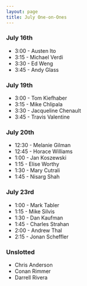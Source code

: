 ```yaml
---
layout: page
title: July One-on-Ones
---
```


### July 16th

* 3:00 - Austen Ito
* 3:15 - Michael Verdi
* 3:30 - Ed Weng
* 3:45 - Andy Glass

### July 19th

* 3:00 - Tom Kiefhaber
* 3:15 - Mike Chlipala
* 3:30 - Jacqueline Chenault
* 3:45 - Travis Valentine

### July 20th

* 12:30 - Melanie Gilman
* 12:45 - Horace Williams
* 1:00 - Jan Koszewski
* 1:15 - Elise Worthy
* 1:30 - Mary Cutrali
* 1:45 - Nisarg Shah

### July 23rd

* 1:00 - Mark Tabler
* 1:15 - Mike Silvis
* 1:30 - Dan Kaufman
* 1:45 - Charles Strahan
* 2:00 - Andrew Thal
* 2:15 - Jonan Scheffler

### Unslotted

* Chris Anderson
* Conan Rimmer
* Darrell Rivera
